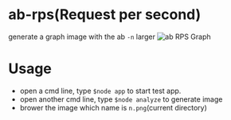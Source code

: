 # ab-rps(Request per second)

generate a graph image with the ab `-n` larger
![ab RPS Graph](http://startexample.com/images/assist/20160409/n.png)

# Usage

- open a cmd line, type `$node app` to start test app.
- open another cmd line, type `$node analyze` to generate image
- brower the image which name is `n.png`(current directory)